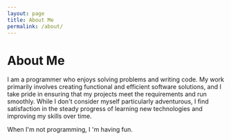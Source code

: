 ```yaml
---
layout: page
title: About Me
permalink: /about/
---
```


# About Me

I am a programmer who enjoys solving problems and writing code. My work
primarily involves creating functional and efficient software solutions, and I
take pride in ensuring that my projects meet the requirements and run smoothly.
While I don't consider myself particularly adventurous, I find satisfaction in
the steady progress of learning new technologies and improving my skills over
time.


When I'm not programming, I 'm having fun.

